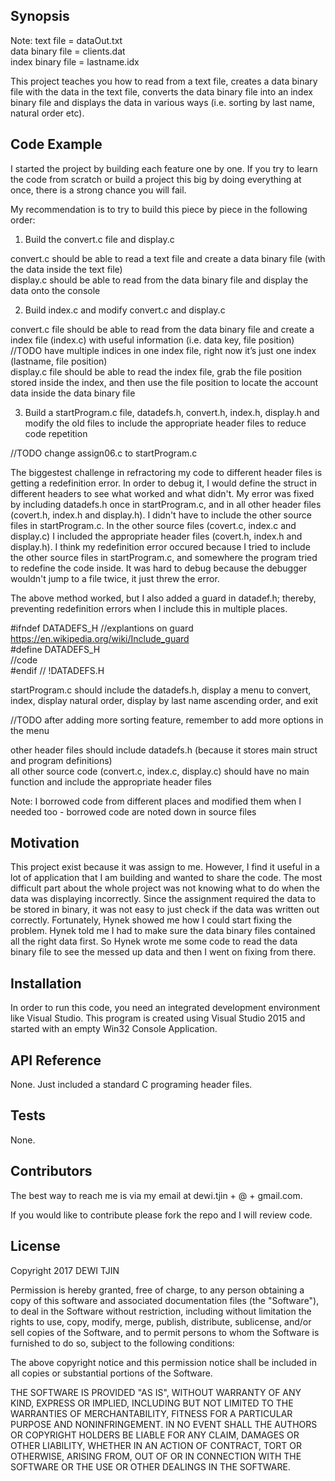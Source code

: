 ## Synopsis

Note: 	text file = dataOut.txt <br />
	data binary file = clients.dat <br />
	index binary file = lastname.idx <br />
	
This project teaches you how to read from a text file, creates a data binary file with the data in the text file, converts the data binary file into an index binary file and displays the data in various ways (i.e. sorting by last name, natural order etc).

## Code Example

I started the project by building each feature one by one.  If you try to learn the code from scratch or build a project this big by doing everything at once, there is a strong chance you will fail. 

 My recommendation is to try to build this piece by piece in the following order:

1) Build the convert.c file and display.c

convert.c should be able to read a text file and create a data binary file (with the data inside the text file)<br />
display.c should be able to read from the data binary file and display the data onto the console<br />

2) Build index.c and modify convert.c and display.c

convert.c file should be able to read from the data binary file and create a index file (index.c) with useful information (i.e. data key, file position) //TODO have multiple indices in one index file, right now it’s just one index (lastname, file position)<br />
display.c file should be able to read the index file, grab the file position stored inside the index, and then use the file position to locate the account data inside the data binary file<br />

3) Build a startProgram.c file, datadefs.h, convert.h, index.h, display.h and modify the old files to include the appropriate header files to reduce code repetition 

//TODO change assign06.c to startProgram.c<br />

The biggestest challenge in refractoring my code to different header files is getting a redefinition error.  In order to debug it, I would define the struct in different headers to see what worked and what didn't. My error was fixed by including datadefs.h once in startProgram.c, and in all other header files (covert.h, index.h and display.h).  I didn't have to include the other source files in startProgram.c.  In the other source files (covert.c, index.c and display.c) I included the appropriate header files (covert.h, index.h and display.h). I think my redefinition error occured because I tried to include the other source files in startProgram.c, and somewhere the program tried to redefine the code inside.  It was hard to debug because the debugger wouldn't jump to a file twice, it just threw the error.

The above method worked, but I also added a guard in datadef.h; thereby, preventing redefinition errors when I include this in multiple places.

#ifndef DATADEFS_H //explantions on guard https://en.wikipedia.org/wiki/Include_guard<br />
#define DATADEFS_H<br />
//code<br />
#endif // !DATADEFS.H<br />

startProgram.c should include the datadefs.h, display a menu to convert, index, display natural order, display by last name ascending order, and exit <br />

//TODO after adding more sorting feature, remember to add more options in the menu<br />

other header files should include datadefs.h (because it stores main struct and program definitions)<br />
all other source code (convert.c, index.c, display.c) should have no main function and include the appropriate header files<br />

Note: I borrowed code from different places and modified them when I needed too - borrowed code are noted down in source files<br />

## Motivation

This project exist because it was assign to me.  However, I find it useful in a lot of application that I am building and wanted to share the code.  The most difficult part about the whole project was not knowing what to do when the data was displaying incorrectly.  Since the assignment required the data to be stored in binary, it was not easy to just check if the data was written out correctly.  Fortunately, Hynek showed me how I could start fixing the problem.  Hynek told me I had to make sure the data binary files contained all the right data first.  So Hynek wrote me some code to read the data binary file to see the messed up data and then I went on fixing from there.

## Installation

In order to run this code, you need an integrated development environment like Visual Studio. This program is created using Visual Studio 2015 and started with an empty Win32 Console Application.

## API Reference

None. Just included a standard C programing header files.

## Tests

None.

## Contributors

The best way to reach me is via my email at dewi.tjin + @ + gmail.com.

If you would like to contribute please fork the repo and I will review code.

## License

Copyright 2017 DEWI TJIN

Permission is hereby granted, free of charge, to any person obtaining a copy of this software and associated documentation files (the "Software"), to deal in the Software without restriction, including without limitation the rights to use, copy, modify, merge, publish, distribute, sublicense, and/or sell copies of the Software, and to permit persons to whom the Software is furnished to do so, subject to the following conditions:

The above copyright notice and this permission notice shall be included in all copies or substantial portions of the Software.

THE SOFTWARE IS PROVIDED "AS IS", WITHOUT WARRANTY OF ANY KIND, EXPRESS OR IMPLIED, INCLUDING BUT NOT LIMITED TO THE WARRANTIES OF MERCHANTABILITY, FITNESS FOR A PARTICULAR PURPOSE AND NONINFRINGEMENT. IN NO EVENT SHALL THE AUTHORS OR COPYRIGHT HOLDERS BE LIABLE FOR ANY CLAIM, DAMAGES OR OTHER LIABILITY, WHETHER IN AN ACTION OF CONTRACT, TORT OR OTHERWISE, ARISING FROM, OUT OF OR IN CONNECTION WITH THE SOFTWARE OR THE USE OR OTHER DEALINGS IN THE SOFTWARE.




